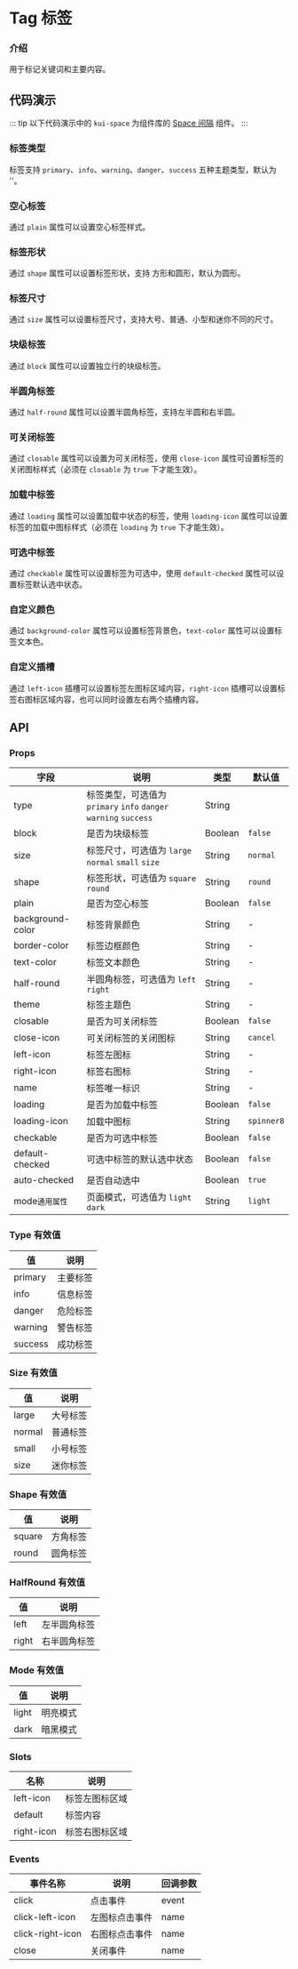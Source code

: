 # Tag 标签

### 介绍

用于标记关键词和主要内容。

<!--@include: ./tips/introduce.md-->

<TipsIntroduce />

## 代码演示

::: tip
以下代码演示中的 `kui-space` 为组件库的 <a href="/components/space">Space 间隔</a> 组件。
:::

### 标签类型

标签支持 `primary`、`info`、`warning`、`danger`、`success` 五种主题类型，默认为 ''。

<show-code com-type="tag" com-show-type="type" />

### 空心标签

通过 `plain` 属性可以设置空心标签样式。

<show-code com-type="tag" com-show-type="plain" />

### 标签形状

通过 `shape` 属性可以设置标签形状，支持 方形和圆形，默认为圆形。

<show-code com-type="tag" com-show-type="shape" />

### 标签尺寸

通过 `size` 属性可以设置标签尺寸，支持大号、普通、小型和迷你不同的尺寸。

<show-code com-type="tag" com-show-type="size" />

### 块级标签

通过 `block` 属性可以设置独立行的块级标签。

<show-code com-type="tag" com-show-type="block" />

### 半圆角标签

通过 `half-round` 属性可以设置半圆角标签，支持左半圆和右半圆。

<show-code com-type="tag" com-show-type="half-round" />

### 可关闭标签

通过 `closable` 属性可以设置为可关闭标签，使用 `close-icon` 属性可设置标签的关闭图标样式（必须在 `closable` 为 `true` 下才能生效）。

<show-code com-type="tag" com-show-type="closable" />

### 加载中标签

通过 `loading` 属性可以设置加载中状态的标签，使用 `loading-icon` 属性可以设置标签的加载中图标样式（必须在 `loading` 为 `true` 下才能生效）。

<show-code com-type="tag" com-show-type="loading" />

### 可选中标签

通过 `checkable` 属性可以设置标签为可选中，使用 `default-checked` 属性可以设置标签默认选中状态。

<show-code com-type="tag" com-show-type="checkable" />

### 自定义颜色

通过 `background-color` 属性可以设置标签背景色，`text-color` 属性可以设置标签文本色。

<show-code com-type="tag" com-show-type="custom-color" />

### 自定义插槽

通过 `left-icon` 插槽可以设置标签左图标区域内容，`right-icon` 插槽可以设置标签右图标区域内容，也可以同时设置左右两个插槽内容。

<show-code com-type="tag" com-show-type="slot" />

## API

### Props 

| 字段       | 说明                                             | 类型    | 默认值    |
|------------|--------------------------------------------------|---------|-----------|
| type       | 标签类型，可选值为 `primary` `info` `danger` `warning` `success` | String  |  |
| block      | 是否为块级标签                                         | Boolean  | `false`         |
| size      | 标签尺寸，可选值为 `large` `normal` `small` `size`      | String  | `normal`         |
| shape      | 标签形状，可选值为 `square` `round`                    | String  | `round`         |
| plain      | 是否为空心标签                                         | Boolean  | `false`         |
| background-color      | 标签背景颜色                                | String  | -         |
| border-color      | 标签边框颜色                                         | String  | -         |
| text-color | 标签文本颜色                                     | String  | -   |
| half-round      | 半圆角标签，可选值为 `left` `right`          | String  | -         |
| theme      | 标签主题色                                       | String  | -         |
| closable  | 是否为可关闭标签                                 | Boolean | `false`   |
| close-icon      | 可关闭标签的关闭图标                         | String  | `cancel`         |
| left-icon      | 标签左图标                                         | String  | -         |
| right-icon      | 标签右图标                                         | String  | -         |
| name      | 标签唯一标识                                         | String  | -         |
| loading      | 是否为加载中标签                                | Boolean  | `false`         |
| loading-icon      | 加载中图标                                         | String  | `spinner8`         |
| checkable      | 是否为可选中标签                                         | Boolean  | `false`         |
| default-checked      | 可选中标签的默认选中状态                   | Boolean  | `false`         |
| auto-checked      | 是否自动选中                                         | Boolean  | `true`         |
| mode`通用属性`      | 页面模式，可选值为 `light` `dark`                   | String  | `light`         |

### Type 有效值
| 值 | 说明 |
|----|------|
| primary | 主要标签 |
| info | 信息标签 |
| danger | 危险标签 |
| warning | 警告标签 |
| success | 成功标签 |

### Size 有效值
| 值 | 说明 |
|----|------|
| large | 大号标签 |
| normal | 普通标签 |
| small | 小号标签 |
| size | 迷你标签 |

### Shape 有效值
| 值 | 说明 |
|----|------|
| square | 方角标签 |
| round | 圆角标签 |

### HalfRound 有效值
| 值 | 说明 |
|----|------|
| left | 左半圆角标签 |
| right | 右半圆角标签 |

### Mode 有效值
| 值 | 说明 |
|----|------|
| light | 明亮模式 |
| dark | 暗黑模式 |


### Slots

| 名称    | 说明         |
|---------|--------------|
| left-icon | 标签左图标区域 |
| default | 标签内容 |
| right-icon | 标签右图标区域 |

### Events

| 事件名称 | 说明     | 回调参数 |
|----------|----------|----------|
| click    | 点击事件 | event    |
| click-left-icon | 左图标点击事件 | name |
| click-right-icon | 右图标点击事件 | name |
| close    | 关闭事件 | name    |
